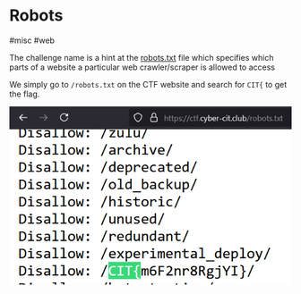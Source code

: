 # Robots

#misc #web

The challenge name is a hint at the [robots.txt](https://en.wikipedia.org/wiki/Robots.txt) file which specifies which parts of a website a particular web crawler/scraper is allowed to access

We simply go to `/robots.txt` on the CTF website and search for `CIT{` to get the flag.


![alt text](screenshots/image.png)